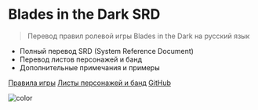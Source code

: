 # Blades in the Dark SRD

> Перевод правил ролевой игры Blades in the Dark на русский язык

- Полный перевод SRD (System Reference Document)
- Перевод листов персонажей и банд
- Дополнительные примечания и примеры

[Правила игры](index)
[Листы персонажей и банд](https://bit.ly/blades-ru)
[GitHub](https://github.com/Phenomen/bladesinthedark)

![color](#323232)
